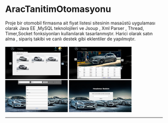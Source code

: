 # AracTanitimOtomasyonu
Proje bir otomobil firmasına ait fiyat listesi sitesinin masaüstü uygulaması olarak Java EE ,MySQL teknolojileri ve Jsoup , Xml Parser , Thread, Timer,Socket fonksiyonları kullanılarak tasarlanmıştır. Harici olarak satın alma , sipariş takibi ve canlı destek gibi eklentiler de yapılmıştır. 

<a href="https://github.com/SametHalifeoglu/AracSatisOtomasyonu/blob/master/resimler/anasayfa.PNG" target="_blank">
<img src="https://github.com/SametHalifeoglu/AracSatisOtomasyonu/blob/master/resimler/anasayfa.PNG" width="200" style="max-width:100%;"></a>
<a href="https://github.com/SametHalifeoglu/AracSatisOtomasyonu/blob/master/resimler/modeller.PNG" target="_blank">
<img src="https://github.com/SametHalifeoglu/AracSatisOtomasyonu/blob/master/resimler/modeller.PNG" width="200" style="max-width:100%;"></a>
<a href="https://github.com/SametHalifeoglu/AracSatisOtomasyonu/blob/master/resimler/kayitsayfasi.PNG" target="_blank">
<img src="https://github.com/SametHalifeoglu/AracSatisOtomasyonu/blob/master/resimler/kayitsayfasi.PNG" width="200" style="max-width:100%;"></a>
<a href="https://github.com/SametHalifeoglu/AracSatisOtomasyonu/blob/master/resimler/sifremiunuttum.PNG" target="_blank">
<img src="https://github.com/SametHalifeoglu/AracSatisOtomasyonu/blob/master/resimler/sifremiunuttum.PNG" width="200" style="max-width:100%;"></a>
<hr>
